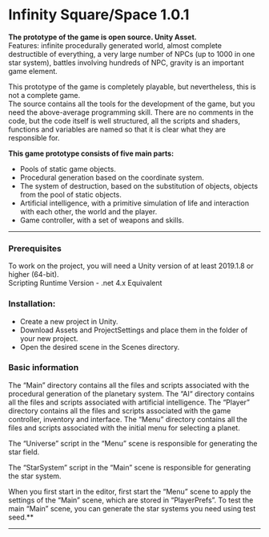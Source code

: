 # Infinity Square/Space 1.0.1

**The prototype of the game is open source. Unity Asset.**<br/>
Features: infinite procedurally generated world, almost complete destructible of everything, a very large number of NPCs (up to 1000 in one star system), battles involving hundreds of NPC, gravity is an important game element.

This prototype of the game is completely playable, but nevertheless, this is not a complete game.<br/>
The source contains all the tools for the development of the game, but you need the above-average programming skill. There are no comments in the code, but the code itself is well structured, all the scripts and shaders, functions and variables are named so that it is clear what they are responsible for.

**This game prototype consists of five main parts:**
- Pools of static game objects.
- Procedural generation based on the coordinate system.
- The system of destruction, based on the substitution of objects, objects from the pool of static objects.
- Artificial intelligence, with a primitive simulation of life and interaction with each other, the world and the player.
- Game controller, with a set of weapons and skills.


-------------------------------------------------------------------

### Prerequisites
To work on the project, you will need a Unity version of at least 2019.1.8 or higher (64-bit).<br/>
Scripting Runtime Version - .net 4.x Equivalent 

### Installation:
- Create a new project in Unity.
- Download Assets and ProjectSettings and place them in the folder of your new project.
- Open the desired scene in the Scenes directory.

### Basic information
The “Main” directory contains all the files and scripts associated with the procedural generation of the planetary system. The “AI“ directory contains all the files and scripts associated with artificial intelligence. The “Player” directory contains all the files and scripts associated with the game controller, inventory and interface. The “Menu” directory contains all the files and scripts associated with the initial menu for selecting a planet.

The “Universe” script in the “Menu” scene is responsible for generating the star field.

The “StarSystem” script in the “Main” scene is responsible for generating the star system.

When you first start in the editor, first start the “Menu” scene to apply the settings of the “Main” scene, which are stored in “PlayerPrefs”. To test the main “Main” scene, you can generate the star systems you need using test seed.**

-------------------------------------------------------------------
